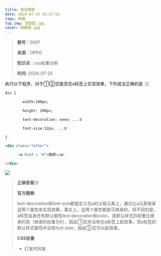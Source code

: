 ```yaml
---
title: 笔试真题
date: 2024-07-25 16:27:53
tags: 刷题
top_img: 顶部图.jpg
cover: 缩略图.jpg
---
```


>**题号**：0001
>
>**来源**：OPPO
>
>**知识点**：css权重分析
>
>**时间**: 2024-07-25

执行以下程序，对于①②式能否在a标签上实现效果，下列说法正确的是（）

```html
div {

        width:200px;

        height: 200px;

        text-decoration: none; ...①

        font-size:12px; ...②

}

<div class="father">

      <a href = "#">跳转</a>

</div>
```

![](0001.png)

>**正确答案**:D
>
>**官方题解**:
>
>text-decoration和font-size都是定义在a的父级元素上，通过让a元素继承这两个属性来实现效果。事实上，这两个属性都是可继承的，但不同的是，a标签自身还有默认属性text-decoration和color，该默认样式的权重比继承的高（继承的权重为0），因此①式并没有在a标签上起效果，而a标签的默认样式属性中没有font-size，因此②式可以起效果。



>**CSS权重**
>
>- 打发时间发
